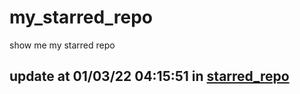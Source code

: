 # my_starred_repo
show me my starred repo

update at 01/03/22 04:15:51 in [starred_repo](./index.html)
---

